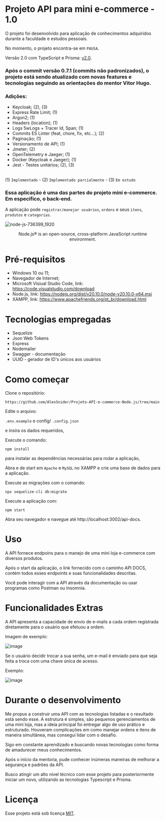 # Projeto API para mini e-commerce - 1.0

O projeto foi desenvolvido para aplicação de conhecimentos adquiridos durante a faculdade e estudos pessoais. <br/>

No momento, o projeto encontra-se em `PAUSA`. <br/>

Versão 2.0 com TypeScript e Prisma: [v2.0](https://github.com/AlexSnider/Mini-E-commerce-TS-Prisma).

### Após o commit versão 0.7.1 (commits não padronizados), o projeto está sendo atualizado com novas features e tecnologias seguindo as orientações do mentor Vitor Hugo.<br/>

### Adições:

* Keycloak; (2), (3)
* Express Rate Limit; (1)
* Argon2; (1)
* Headers (location); (1)
* Logs 5wLogs + Tracer Id, Span; (1)
* Commits ES Linter (feat, chore, fix, etc...); (2)
* Paginação; (1)
* Versionamento de API; (1)
* Jmeter; (2)
* OpenTelemetry e Jaeger; (1)
* Docker (Keycloak e Jaeger); (1)
* Jest - Testes unitários; (2), (3) <br/><br/>

(1) `Implementado` - (2) `Implementado parcialmente` - (3) `Em estudo`

### Essa aplicação é uma das partes do projeto mini e-commerce. Em específico, o back-end. <br/>

A aplicação pode `registrar/manejar usuários`, `ordens` e seus `itens`, `produtos` e `categorias`.

![node-js-736399_1920](https://github.com/AlexSnider/Projeto-API-e-commerce-Node.js/assets/103783575/18da5724-9985-4320-ae21-800a2ebfb092)

<p align="center">Node.js® is an open-source, cross-platform JavaScript runtime environment.<p/>


# Pré-requisitos

* Windows 10 ou 11;
* Navegador de Internet;
* Microsoft Visiual Studio Code, link: https://code.visualstudio.com/download
* Node.js, link: https://nodejs.org/dist/v20.10.0/node-v20.10.0-x64.msi
* XAMPP, link: https://www.apachefriends.org/pt_br/download.html

# Tecnologias empregadas

* Sequelize
* Json Web Tokens
* Express
* Nodemailer
* Swagger - documentação
* UUID - gerador de ID's únicos aos usuários

# Como começar

Clone o repositório:

```
https://github.com/AlexSnider/Projeto-API-e-commerce-Node.js/tree/main
```

Edite o arquivo:

`.env.example` e config/ `.config.json`

e insira os dados requeridos,

Execute o comando:
```
npm install
```
para instalar as dependências necessárias para rodar a aplicação,

Abra e de start em `Apache` e `MySQL` no XAMPP e crie uma base de dados para a aplicação.

Execute as migrações com o comando:

```
npx sequelize-cli db:migrate
```

Execute a aplicação com:
```
npm start
```

Abra seu navegador e navegue até http://localhost:3002/api-docs.

# Uso

A API fornece endpoins para o manejo de uma mini loja e-commerce com diversos produtos.

Após o start da aplicação, o link fornecido com o caminho API DOCS, contém todos esses endpoints e suas funcionalidades descritas.

Você pode interagir com a API através da documentação ou usar programas como Postman ou Insomnia.

# Funcionalidades Extras

A API apresenta a capacidade de envio de e-mails a cada ordem registrada diretamente para o usuário que efetuou a ordem.

Imagem de exemplo:

![image](https://github.com/AlexSnider/Projeto-API-e-commerce-Node.js/assets/103783575/2100ee2a-161b-4053-8882-283fc083eaf9)

Se o usuário decidir trocar a sua senha, um e-mail é enviado para que seja feita a troca com uma chave única de acesso.

Exemplo:

![image](https://github.com/AlexSnider/Projeto-API-e-commerce-Node.js/assets/103783575/51a5d6f1-ad94-4df3-962d-33b010d62be7)

# Durante o desenvolvimento

Me propus a construir uma API com as tecnologias listadas e o resultado está sendo esse.
A estrutura é simples, são pequenos gerenciamentos de uma mini loja, mas a ideia principal foi entregar algo de uso prático e estruturado.
Houveram complicações em como manejar ordens e itens de maneira simultânea, mas consegui lidar com o desafio.

Sigo em constante aprendizado e buscando novas tecnologias como forma de amadurecer meus conhecimentos.

Após o início da mentoria, pude conhecer inúmeras maneiras de melhorar a segurança e padrões da API.

Busco atingir um alto nível técnico com esse projeto para posteriormente iniciar um novo, utilizando as tecnologias Typescript e Prisma.

# Licença

Esse projeto está sob licença [MIT](https://github.com/AlexSnider/Projeto-API-e-commerce-Node.js/blob/main/LICENCE).
